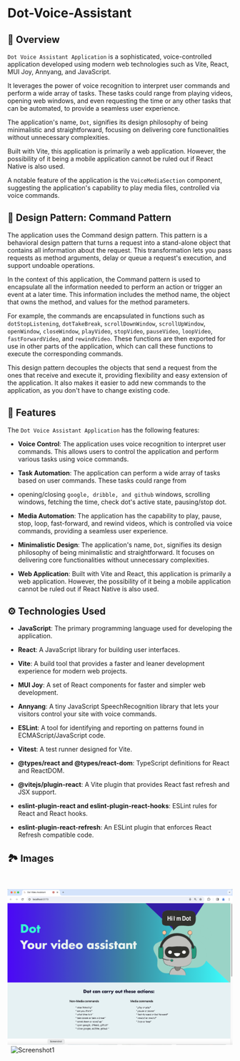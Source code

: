 # Dot-Voice-Assistant

## :rocket:  Overview
`Dot Voice Assistant Application` is a sophisticated, voice-controlled application developed using modern web technologies such as Vite, React, MUI Joy, Annyang, and JavaScript. 

It leverages the power of voice recognition to interpret user commands and perform a wide array of tasks. These tasks could range from playing videos, opening web windows, and even requesting the time or any other tasks that can be automated, to provide a seamless user experience.

The application's name, `Dot`, signifies its design philosophy of being minimalistic and straightforward, focusing on delivering core functionalities without unnecessary complexities. 

Built with Vite, this application is primarily a web application. However, the possibility of it being a mobile application cannot be ruled out if React Native is also used. 

A notable feature of the application is the `VoiceMediaSection` component, suggesting the application's capability to play media files, controlled via voice commands.

## :pencil: Design Pattern: Command Pattern

The application  uses the Command design pattern. This pattern is a behavioral design pattern that turns a request into a stand-alone object that contains all information about the request. This transformation lets you pass requests as method arguments, delay or queue a request's execution, and support undoable operations.

In the context of this application, the Command pattern is used to encapsulate all the information needed to perform an action or trigger an event at a later time. This information includes the method name, the object that owns the method, and values for the method parameters.

For example, the commands are encapsulated in functions such as `dotStopListening`, `dotTakeBreak`, `scrollDownWindow`, `scrollUpWindow`, `openWindow`, `closeWindow`, `playVideo`, `stopVideo`, `pauseVideo`, `loopVideo`, `fastForwardVideo`, and `rewindVideo`. These functions are then exported for use in other parts of the application, which can call these functions to execute the corresponding commands.

This design pattern decouples the objects that send a request from the ones that receive and execute it, providing flexibility and easy extension of the application. It also makes it easier to add new commands to the application, as you don't have to change existing code.


##  :stars: Features
The `Dot Voice Assistant Application` has the following features:

- **Voice Control**: The application uses voice recognition to interpret user commands. This allows users to control the application and perform various tasks using voice commands.

- **Task Automation**: The application can perform a wide array of tasks based on user commands. These tasks could range from 
- opening/closing `google, dribble, and github` windows, scrolling windows, fetching the time, check dot's active state, pausing/stop dot.

- **Media Automation**: The application has the capability to play, pause, stop, loop, fast-forward, and rewind  videos, which is  controlled via voice commands, providing a seamless user experience.

- **Minimalistic Design**: The application's name, `Dot`, signifies its design philosophy of being minimalistic and straightforward. It focuses on delivering core functionalities without unnecessary complexities.

- **Web Application**: Built with Vite and React, this application is primarily a web application. However, the possibility of it being a mobile application cannot be ruled out if React Native is also used.



##  :gear:  Technologies Used
- **JavaScript**: The primary programming language used for developing the application.

- **React**: A JavaScript library for building user interfaces.

- **Vite**: A build tool that provides a faster and leaner development experience for modern web projects.

- **MUI Joy**: A set of React components for faster and simpler web development.

- **Annyang**: A tiny JavaScript SpeechRecognition library that lets your visitors control your site with voice commands.

- **ESLint**: A tool for identifying and reporting on patterns found in ECMAScript/JavaScript code.

- **Vitest**: A test runner designed for Vite.

- **@types/react and @types/react-dom**: TypeScript definitions for React and ReactDOM.

- **@vitejs/plugin-react**: A Vite plugin that provides React fast refresh and JSX support.

- **eslint-plugin-react and eslint-plugin-react-hooks**: ESLint rules for React and React hooks.

- **eslint-plugin-react-refresh**: An ESLint plugin that enforces React Refresh compatible code.
 

## 🏞️  Images 
 &nbsp;

![Screenshot1](screen_shots/screen_shot1.png)
&nbsp;
![Screenshot1](screen_shots/screen_shot2.png)





